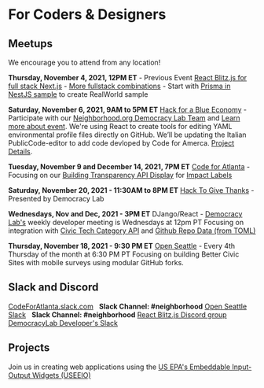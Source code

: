 # For Coders & Designers 

## Meetups

We encourage you to attend from any location!

<b>Thursday, November 4, 2021, 12PM ET</b> - Previous Event
<a href="https://blitzjs.com/">React Blitz.js for full stack Next.js</a> - <a href="https://codebase.show/projects/realworld?category=fullstack">More fullstack combinations</a> - Start with [Prisma in NestJS sample](https://github.com/lujakob/nestjs-realworld-example-app/tree/prisma) to create RealWorld sample

<b>Saturday, November 6, 2021, 9AM to 5PM ET</b>
<a href="https://www.democracylab.org/events/59">Hack for a Blue Economy</a> - Participate with our <a href="https://www.democracylab.org/projects/834">Neighborhood.org Democracy Lab Team</a> and [Learn more about event](https://coastalreview.org/2021/10/all-blue-week-aims-to-hook-wilmington-on-a-blue-economy/). 
We're using React to create tools for editing YAML environmental profile files directly on GitHub. We’ll be updating the Italian PublicCode-editor to add code devloped by Code for Amerca. <a href="../../community/projects/#profile-editor">Project Details</a>.

<b>Tuesday, November 9 and December 14, 2021, 7PM ET</b>
<a href="https://www.meetup.com/codeforatlanta">Code for Atlanta</a> - Focusing on our <a href="../../../io/template/feed/">Building Transparency API Display</a> for <a href="../../../io/template/">Impact Labels</a>
<!--- 1st and 3rd Tuesday of the month at 7 PM ET<br>-->

**Saturday, November 20, 2021 - 11:30AM to 8PM ET**
[Hack To Give Thanks](https://democracylab.org/events/2021-hack-to-give-thanks) - Presented by Democracy Lab 

<b>Wednesdays, Nov and Dec, 2021 - 3PM ET</b>
DJango/React - <a href="https://www.democracylab.org/">Democracy Lab's</a> weekly developer meeting is Wednesdays at 12pm PT
Focusing on integration with <a href="../../../community/resources/diffbot/">Civic Tech Category API</a> and <a href="../../../io/template/toml">Github Repo Data (from TOML)</a>

<b>Thursday, November 18, 2021 - 9:30 PM ET</b>
<a href="https://openseattle.org/events/">Open Seattle</a> - Every 4th Thursday of the month at 6:30 PM PT
Focusing on building Better Civic Sites with mobile surveys using modular GitHub forks.<br>

## Slack and Discord

<a href="https://codeforatlanta.slack.com" target="_blank">CodeForAtlanta.slack.com</a> &nbsp; <b>Slack Channel: #neighborhood</b>
<a href="https://join.slack.com/t/openseattle/shared_invite/enQtNzczMjg5MzYyNzg4LTgwZDExYmE2MWQ4N2ZiN2VmNDllMmU3ODI0YWFkMTQ5ODY4MGMwNDBhOTQwNTU3OGJmYTI5ZTE3YWQ2NTdjYWY">Open Seattle Slack</a> &nbsp; <b>Slack Channel: #neighborhood</b> 
[React Blitz.js Discord group](https://discord.com/invite/blitzjs)
<a href="https://github.com/democracylab/CivicTechExchange/">DemocracyLab Developer's Slack</a>

<!--
<a href="https://democracylab-org.slack.com/">democracylab-org.slack.com</a><br><br>
-->


## Projects

Join us in creating web applications using the [US EPA's Embeddable Input-Output Widgets (USEEIO)](../../io/charts)  